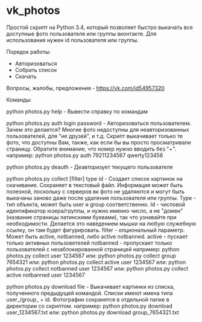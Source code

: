 vk_photos
=========

Простой скрипт на Python 3.4, который позволяет быстро выкачать все доступные фото пользователя или группы вконтакте.
Для использования нужен id пользователя или группы.

Порядок работы:
- Авторизоваться
- Собрать список
- Скачать

Вопросы, жалобы, предложения - https://vk.com/id54957320

Команды:

python photos.py help - Вывести справку по командам

python photos.py auth login password - Авторизоваться пользователем. Зачем это делается? Многие фото недоступны для неавторизованных пользователей, для "не друзей", и т.д. Скрипт выкачивает только те фото, что доступны Вам, также, как если бы вы просто просматривали страницу. Обратите внимание, что номер нужно вводить без "+".
например: python photos.py auth 79211234567 qwerty123456

python photos.py deauth - Деавторизует текущего пользователя

python photos.py collect [filter] type id - Создает список картинок на скачивание. Сохраняет в текстовый файл. Информация может быть полезной, поскольку с серверов вк фото не удаляются и могут быть выкачаны заново даже после удаления пользователя или группы. Type - тип объекта, может быть user и group соответственно. Id - числовой идентификатор юзера/группы, и нужно именно число, а не "домен" (название страницы латинскими буквами), так что узнавайте при необходимости. Делается это наведением мышки на любую служебную ссылку, он там будет фигурировать.
filter - опциональный параметр. Может быть active, notbanned, либо active notbanned.
active - пускает только активных пользоветелей
notbanned - пропускает только пользователей с незаблокированной страницей
например: python photos.py collect user 1234567
или: python photos.py collect group 7654321
или: python photos.py collect active user 1234567
или: python photos.py collect notbanned user 1234567
или: python photos.py collect active notbanned user 1234567

python photos.py download file - Выкачивает картинки из списка, полученного предыдущей командой. Списки имеют имена типа user_/group_ + id. Фотографии сохранятся в отдельной папке в директории со скриптом.
например: python photos.py download user_1234567.txt
или: python photos.py download group_7654321.txt